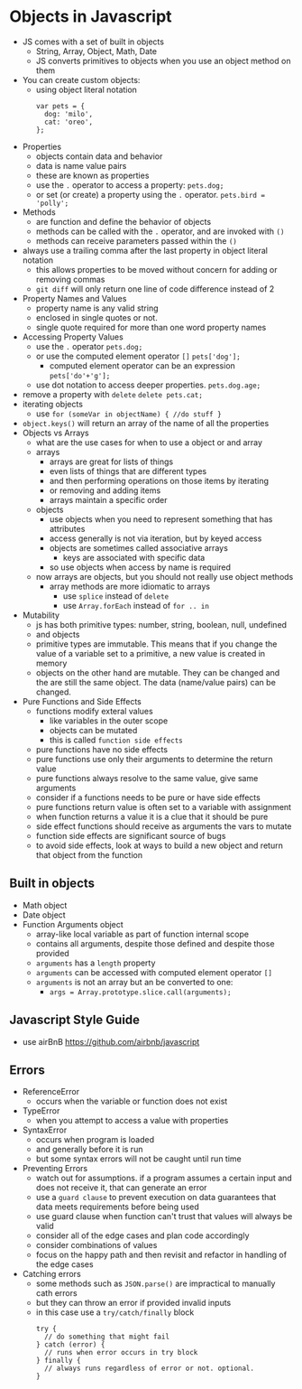 # Objects in Javascript
  * JS comes with a set of built in objects
      * String, Array, Object, Math, Date
      * JS converts primitives to objects when you use an object method on them
  * You can create custom objects:
      * using object literal notation
          ```
          var pets = {
            dog: 'milo',
            cat: 'oreo',
          };
          ```
  * Properties
      * objects contain data and behavior
      * data is name value pairs
      * these are known as properties
      * use the `.` operator to access a property: `pets.dog;`
      * or set (or create) a property using the `.` operator. `pets.bird = 'polly';`
  * Methods
      * are function and define the behavior of objects
      * methods can be called with the `.` operator, and are invoked with `()`
      * methods can receive parameters passed within the `()`
  * always use a trailing comma after the last property in object literal notation
      * this allows properties to be moved without concern for adding or removing commas
      * `git diff` will only return one line of code difference instead of 2
  * Property Names and Values
      * property name is any valid string
      * enclosed in single quotes or not.  
      * single quote required for more than one word property names
  * Accessing Property Values
      * use the `.` operator `pets.dog;`
      * or use the computed element operator `[]` `pets['dog'];`
          * computed element operator can be an expression `pets['do'+'g'];`
      * use dot notation to access deeper properties.  `pets.dog.age;`
  * remove a property with `delete`  `delete pets.cat;`
  * iterating objects
      * use `for (someVar in objectName) { //do stuff }`
  * `object.keys()` will return an array of the name of all the properties
  * Objects vs Arrays
      * what are the use cases for when to use a object or and array
      * arrays
          * arrays are great for lists of things
          * even lists of things that are different types
          * and then performing operations on those items by iterating
          * or removing and adding items
          * arrays maintain a specific order
      * objects
          * use objects when you need to represent something that has attributes
          * access generally is not via iteration, but by keyed access
          * objects are sometimes called associative arrays
              * keys are associated with specific data
          * so use objects when access by name is required
      * now arrays are objects, but you should not really use object methods
          * array methods are more idiomatic to arrays
              * use `splice` instead of `delete`
              * use `Array.forEach` instead of `for .. in`
  * Mutability
      * js has both primitive types: number, string, boolean, null, undefined
      * and objects
      * primitive types are immutable. This means that if you change the
        value of a variable set to a primitive, a new value is created in memory
      * objects on the other hand are mutable. They can be changed and the are still
        the same object. The data (name/value pairs) can be changed.
  * Pure Functions and Side Effects
      * functions modify exteral values
          * like variables in the outer scope
          * objects can be mutated
          * this is called `function side effects`
      * pure functions have no side effects
      * pure functions use only their arguments to determine the return value
      * pure functions always resolve to the same value, give same arguments
      * consider if a functions needs to be pure or have side effects
      * pure functions return value is often set to a variable with assignment
      * when function returns a value it is a clue that it should be pure
      * side effect functions should receive as arguments the vars to mutate
      * function side effects are significant source of bugs
      * to avoid side effects, look at ways to build a new object and return that object from the function

## Built in objects
  * Math object
  * Date object
  * Function Arguments object
      * array-like local variable as part of function internal scope
      * contains all arguments, despite those defined and despite those provided
      * `arguments` has a `length` property
      * `arguments` can be accessed with computed element operator `[]`
      * `arguments` is not an array but an be converted to one:
          * `args = Array.prototype.slice.call(arguments);`

## Javascript Style Guide
  * use airBnB https://github.com/airbnb/javascript

## Errors
  * ReferenceError
      * occurs when the variable or function does not exist
  * TypeError
      * when you attempt to access a value with properties
  * SyntaxError
      * occurs when program is loaded
      * and generally before it is run
      * but some syntax errors will not be caught until run time
  * Preventing Errors
      * watch out for assumptions. if a program assumes a certain input
        and does not receive it, that can generate an error
      * use a `guard clause` to prevent execution on data
        guarantees that data meets requirements before being used
      * use guard clause when function can't trust that values
        will always be valid
      * consider all of the edge cases and plan code accordingly
      * consider combinations of values
      * focus on the happy path and then revisit and refactor in handling
        of the edge cases
  * Catching errors
      * some methods such as `JSON.parse()` are impractical to manually cath errors
      * but they can throw an error if provided invalid inputs
      * in this case use a `try/catch/finally` block
        ```
        try {
          // do something that might fail
        } catch (error) {
          // runs when error occurs in try block
        } finally {
          // always runs regardless of error or not. optional.
        }
